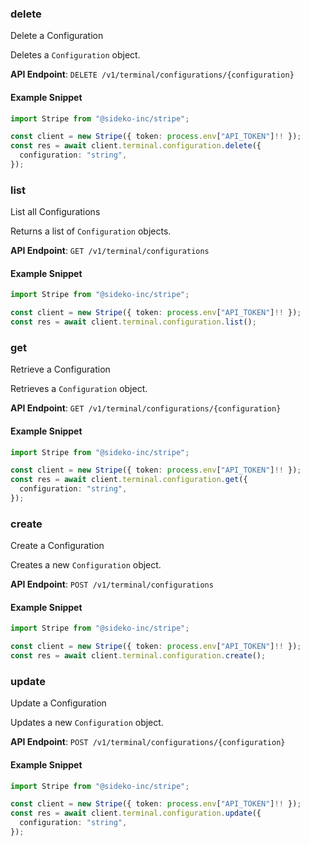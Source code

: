 
### delete <a name="delete"></a>
Delete a Configuration

<p>Deletes a <code>Configuration</code> object.</p>

**API Endpoint**: `DELETE /v1/terminal/configurations/{configuration}`

#### Example Snippet

```typescript
import Stripe from "@sideko-inc/stripe";

const client = new Stripe({ token: process.env["API_TOKEN"]!! });
const res = await client.terminal.configuration.delete({
  configuration: "string",
});
```

### list <a name="list"></a>
List all Configurations

<p>Returns a list of <code>Configuration</code> objects.</p>

**API Endpoint**: `GET /v1/terminal/configurations`

#### Example Snippet

```typescript
import Stripe from "@sideko-inc/stripe";

const client = new Stripe({ token: process.env["API_TOKEN"]!! });
const res = await client.terminal.configuration.list();
```

### get <a name="get"></a>
Retrieve a Configuration

<p>Retrieves a <code>Configuration</code> object.</p>

**API Endpoint**: `GET /v1/terminal/configurations/{configuration}`

#### Example Snippet

```typescript
import Stripe from "@sideko-inc/stripe";

const client = new Stripe({ token: process.env["API_TOKEN"]!! });
const res = await client.terminal.configuration.get({
  configuration: "string",
});
```

### create <a name="create"></a>
Create a Configuration

<p>Creates a new <code>Configuration</code> object.</p>

**API Endpoint**: `POST /v1/terminal/configurations`

#### Example Snippet

```typescript
import Stripe from "@sideko-inc/stripe";

const client = new Stripe({ token: process.env["API_TOKEN"]!! });
const res = await client.terminal.configuration.create();
```

### update <a name="update"></a>
Update a Configuration

<p>Updates a new <code>Configuration</code> object.</p>

**API Endpoint**: `POST /v1/terminal/configurations/{configuration}`

#### Example Snippet

```typescript
import Stripe from "@sideko-inc/stripe";

const client = new Stripe({ token: process.env["API_TOKEN"]!! });
const res = await client.terminal.configuration.update({
  configuration: "string",
});
```
